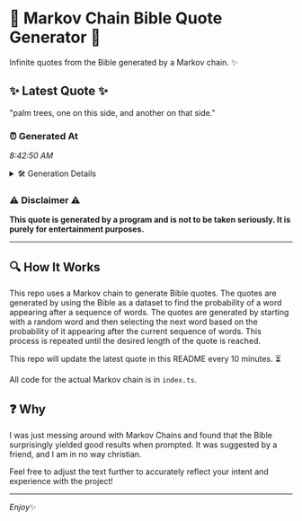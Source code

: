 # 📖 Markov Chain Bible Quote Generator 📖

Infinite quotes from the Bible generated by a Markov chain. ✨

## ✨ Latest Quote ✨
"palm trees, one on this side, and another on that side."

### ⏰ Generated At
*8:42:50 AM*

<details>
    <summary>🛠️ Generation Details</summary>
    <p>
        <strong>🌱 Seed:</strong> palm<br>
        <strong>🔄 Iterations:</strong> 10<br>
        <strong>📜 Context History:</strong><br>[ palm ]: trees,<br>[ palm, trees, ]: one<br>[ palm, trees,, one ]: on<br>[ palm, trees,, one, on ]: this<br>[ palm, trees,, one, on, this ]: side,<br>[ palm, trees,, one, on, this, side, ]: and<br>[ trees,, one, on, this, side,, and ]: another<br>[ one, on, this, side,, and, another ]: on<br>[ on, this, side,, and, another, on ]: that<br>[ this, side,, and, another, on, that ]: side.<br>
    </p>
</details>

### ⚠️ Disclaimer ⚠️
**This quote is generated by a program and is not to be taken seriously. It is purely for entertainment purposes.**

---

## 🔍 How It Works

This repo uses a Markov chain to generate Bible quotes. The quotes are generated by using the Bible as a dataset to find the probability of a word appearing after a sequence of words. The quotes are generated by starting with a random word and then selecting the next word based on the probability of it appearing after the current sequence of words. This process is repeated until the desired length of the quote is reached.

This repo will update the latest quote in this README every 10 minutes. ⏳

All code for the actual Markov chain is in `index.ts`.

## ❓ Why

I was just messing around with Markov Chains and found that the Bible surprisingly yielded good results when prompted. 
It was suggested by a friend, and I am in no way christian.

Feel free to adjust the text further to accurately reflect your intent and experience with the project!

---

*Enjoy*✨
